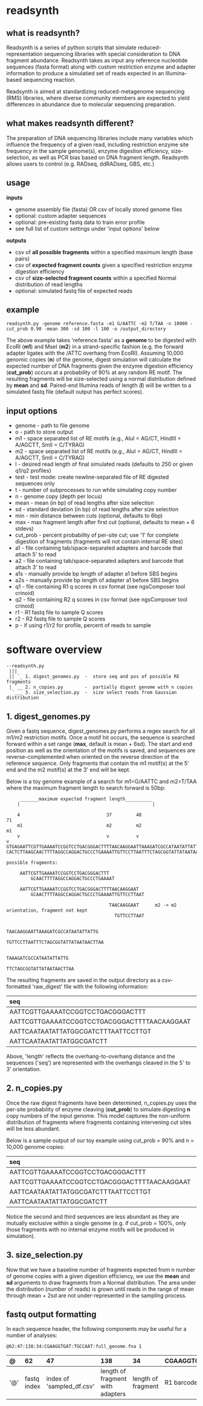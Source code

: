 # readsynth

## what is readsynth?
Readsynth is a series of python scripts that simulate reduced-representation sequencing libraries with special consideration to DNA fragment abundance. Readsynth takes as input any reference nucleotide sequences (fasta format) along with custom restriction enzyme and adapter information to produce a simulatied set of reads expected in an Illumina-based sequencing reaction.

Readsynth is aimed at standardizing reduced-metagenome sequencing (RMS) libraries, where diverse community members are expected to yield differences in abundance due to molecular sequencing preparation.

## what makes readsynth different?
The preparation of DNA sequencing libraries include many variables which influence the frequency of a given read, including restriction enzyme site frequency in the sample genome(s), enzyme digestion efficiency, size-selection, as well as PCR bias based on DNA fragment length. Readsynth allows users to control
(e.g. RADseq, ddRADseq, GBS, etc.)

## usage

**inputs**
- genome assembly file (fasta) OR csv of locally stored genome files
- optional: custom adapter sequences
- optional: pre-existing fastq data to train error profile
- see full list of custom settings under 'input options' below

**outputs**
- csv of **all possible fragments** within a specified maximum length (base pairs)
- csv of **expected fragment counts** given a specified restriction enzyme digestion efficiency
- csv of **size-selected fragment counts** within a specified Normal distribution of read lengths
- optional: simulated fastq file of expected reads


## example
```
readsynth.py -genome reference.fasta -m1 G/AATTC -m2 T/TAA -n 10000 -cut_prob 0.90 -mean 300 -sd 100 -l 100 -o /output_directory
```
The above example takes 'reference.fasta' as a **genome** to be digested with EcoRI (**m1**) and MseI (**m2**) in a strand-specific fashion (e.g. the forward adapter ligates with the /ATTC overhang from EcoRI). Assuming 10,000 genomic copies (**n**) of the genome, digest simulation will calculate the expected number of DNA fragments given the enzyme digestion efficiency (**cut_prob**) occurs at a probability of 90% at any random RE motif. The resulting fragments will be size-selected using a normal distribution defined by **mean** and **sd**. Paired-end Illumina reads of length (**l**) will be written to a simulated fastq file (default output has perfect scores).

## input options
- genome  - path to file genome
- o - path to store output
- m1 - space separated list of RE motifs (e.g., AluI = AG/CT,
                    HindIII = A/AGCTT, SmlI = C/TYRAG)
- m2 - space separated list of RE motifs (e.g., AluI = AG/CT,
                    HindIII = A/AGCTT, SmlI = C/TYRAG)
- l - desired read length of final simulated reads (defaults
                    to 250 or given q1/q2 profiles)
- test - test mode: create newline-separated file of RE digested
                    sequences only
- t - number of subprocesses to run while simulating copy
                    number
- n - genome copy (depth per locus)
- mean - mean (in bp) of read lengths after size selection
- sd - standard deviation (in bp) of read lengths after size
                    selection
- min - min distance between cuts (optional, defaults to 6bp)
- max - max fragment length after first cut (optional, defaults
                    to mean + 6 stdevs)
- cut_prob - percent probability of per-site cut; use '1' for
                    complete digestion of fragments (fragments will not
                    contain internal RE sites)
- a1 - file containing tab/space-separated adapters and barcode
                    that attach 5' to read
- a2 - file containing tab/space-separated adapters and barcode
                    that attach 3' to read
- a1s - manually provide bp length of adapter a1 before SBS
                    begins
- a2s - manually provide bp length of adapter a1 before SBS
                    begins
- q1 - file containing R1 q scores in csv format (see
                    ngsComposer tool crinoid)
- q2 - file containing R2 q scores in csv format (see
                    ngsComposer tool crinoid)
- r1 - R1 fastq file to sample Q scores
- r2 - R2 fastq file to sample Q scores
- p - if using r1/r2 for profile, percent of reads to sample

# software overview

```
--readsynth.py
 |||
 || `_ 1. digest_genomes.py  -  store seq and pos of possible RE fragments
 | `__ 2. n_copies.py        -  partially digest genome with n copies
  `___ 3. size_selection.py  -  size select reads from Gaussian distribution
```
## 1. digest_genomes.py  
Given a fastq sequence, digest_genomes.py performs a regex search for all m1/m2 restriction motifs. Once a motif hit occurs, the sequence is searched forward within a set range (**max**, default is mean + 6sd). The start and end position as well as the orientation of the motifs is saved, and sequences are reverse-complemented when oriented on the reverse direction of the reference sequence. Only fragments that contain the m1 motif(s) at the 5' end and the m2 motif(s) at the 3' end will be kept.

Below is a toy genome example of a search for m1=G/AATTC and m2=T/TAA where the maximum fragment length to search forward is 50bp:
```
     _______maximum expected fragment length__________
    |                                                 |

    4                                37         48                     71
    m1                               m2         m2                     m1
    v                                v          v                      v
GTGAGAATTCGTTGAAAATCCGGTCCTGACGGGACTTTTAACAAGGAATTAAAGATCGCCATAATATTATTGAATTCCC
CACTCTTAAGCAACTTTTAGGCCAGGACTGCCCTGAAAATTGTTCCTTAATTTCTAGCGGTATTATAATAACTTAAGGG

possible fragments:

     AATTCGTTGAAAATCCGGTCCTGACGGGACTTT
         GCAACTTTTAGGCCAGGACTGCCCTGAAAAT

     AATTCGTTGAAAATCCGGTCCTGACGGGACTTTTAACAAGGAAT
         GCAACTTTTAGGCCAGGACTGCCCTGAAAATTGTTCCTTAAT

                                      TAACAAGGAAT      m2 -> m2 orientation, fragment not kept
                                        TGTTCCTTAAT

                                      TAACAAGGAATTAAAGATCGCCATAATATTATTG
                                        TGTTCCTTAATTTCTAGCGGTATTATAATAACTTAA

                                                 TAAAGATCGCCATAATATTATTG
                                                   TTCTAGCGGTATTATAATAACTTAA
```
The resulting fragments are saved in the output directory as a csv-formatted 'raw_digest' file with the following information:


|seq|start|end|m1|m2|length|reverse|
|:- |:-   |:- |:-|:-|:-    |:-     |
|AATTCGTTGAAAATCCGGTCCTGACGGGACTTT|4|37|GAATTC|TTAA|37|0|
|AATTCGTTGAAAATCCGGTCCTGACGGGACTTTTAACAAGGAAT|4|48|GAATTC|TTAA|48|0|
|AATTCAATAATATTATGGCGATCTTTAATTCCTTGT|37|71|TTAA|GAATTC|40|1|
|AATTCAATAATATTATGGCGATCTT|48|71|TTAA|GAATTC|29|1|

Above, 'length' reflects the overhang-to-overhang distance and the sequences ('seq') are represented with the overhangs cleaved in the 5' to 3' orientation.

## 2. n_copies.py
Once the raw digest fragments have been determined, n_copies.py uses the per-site probability of enzyme cleaving (**cut_prob**) to simulate digesting **n** copy numbers of the input genome. This model captures the non-uniform distribution of fragments where fragments containing intervening cut sites will be less abundant.

Below is a sample output of our toy example using cut_prob = 90% and n = 10,000 genome copies:

|seq|start|end|m1|m2|length|reverse|copies|
|:- |:-   |:- |:-|:-|:-    |:-     |:-    |
|AATTCGTTGAAAATCCGGTCCTGACGGGACTTT|4|37|GAATTC|TTAA|37|0|8062|
|AATTCGTTGAAAATCCGGTCCTGACGGGACTTTTAACAAGGAAT|4|48|GAATTC|TTAA|48|0|805|
|AATTCAATAATATTATGGCGATCTTTAATTCCTTGT|37|71|TTAA|GAATTC|40|1|794|
|AATTCAATAATATTATGGCGATCTT|48|71|TTAA|GAATTC|29|1|8132|

Notice the second and third sequences are less abundant as they are mutually exclusive within a single genome (e.g. if cut_prob = 100%, only those fragments with no internal enzyme motifs will be produced in simulation).

## 3. size_selection.py
Now that we have a baseline number of fragments expected from n number of genome copies with a given digestion efficiency, we use the **mean** and **sd** arguments to draw fragments from a Normal distribution. The area under the distribution (number of reads) is grown until reads in the range of mean through mean + 2sd are not under-represented in the sampling process.

## fastq output formatting
In each sequence header, the following components may be useful for a number of analyses:

```
@62:47:138:34:CGAAGGTGAT:TGCCAAT:full_genome.fna 1
```

|@|62|47|138|34|CGAAGGTGAT|TGCCAAT|full_genome.fna|1|
|:-|:-|:-|:-|:-|:---------|:------|:-------------|:-|
|'@'|fastq index|index of 'sampled_df.csv'|length of fragment with adapters|length of fragment|R1 barcode|R2 barcode|fasta name|r1/r2 read|

